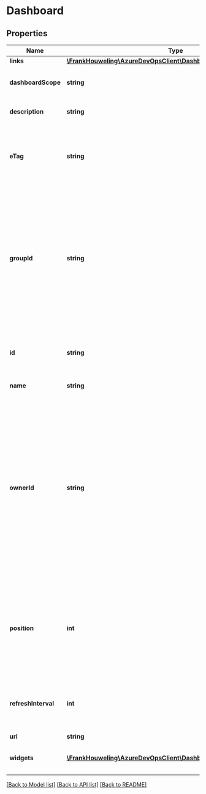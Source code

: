 # Dashboard

## Properties
Name | Type | Description | Notes
------------ | ------------- | ------------- | -------------
**links** | [**\FrankHouweling\AzureDevOpsClient\Dashboard\Model\ReferenceLinks**](ReferenceLinks.md) |  | [optional] 
**dashboardScope** | **string** | Entity to which the dashboard is scoped. | [optional] 
**description** | **string** | Description of the dashboard. | [optional] 
**eTag** | **string** | Server defined version tracking value, used for edit collision detection. | [optional] 
**groupId** | **string** | ID of the group for a dashboard. For team-scoped dashboards, this is the unique identifier for the team associated with the dashboard. For project-scoped dashboards this property is empty. | [optional] 
**id** | **string** | ID of the Dashboard. Provided by service at creation time. | [optional] 
**name** | **string** | Name of the Dashboard. | [optional] 
**ownerId** | **string** | ID of the owner for a dashboard. For team-scoped dashboards, this is the unique identifier for the team associated with the dashboard. For project-scoped dashboards, this is the unique identifier for the user identity associated with the dashboard. | [optional] 
**position** | **int** | Position of the dashboard, within a dashboard group. If unset at creation time, position is decided by the service. | [optional] 
**refreshInterval** | **int** | Interval for client to automatically refresh the dashboard. Expressed in minutes. | [optional] 
**url** | **string** |  | [optional] 
**widgets** | [**\FrankHouweling\AzureDevOpsClient\Dashboard\Model\Widget[]**](Widget.md) | The set of Widgets on the dashboard. | [optional] 

[[Back to Model list]](../README.md#documentation-for-models) [[Back to API list]](../README.md#documentation-for-api-endpoints) [[Back to README]](../README.md)


